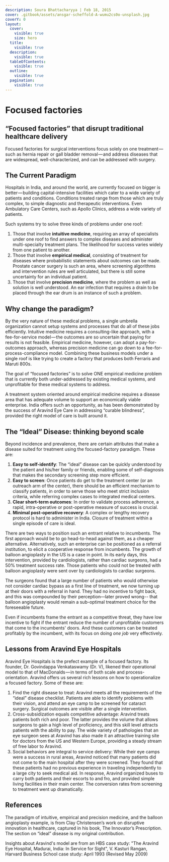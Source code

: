 ```yaml
---
description: Soura Bhattacharyya | Feb 18, 2015
cover: .gitbook/assets/ansgar-scheffold-A-wumu2cs0o-unsplash.jpg
coverY: 0
layout:
  cover:
    visible: true
    size: hero
  title:
    visible: true
  description:
    visible: true
  tableOfContents:
    visible: true
  outline:
    visible: true
  pagination:
    visible: true
---
```


# Focused factories

## “Focused factories” that disrupt traditional healthcare delivery

Focused factories for surgical interventions focus solely on one treatment — such as hernia repair or gall bladder removal — and address diseases that are widespread, well-characterized, and can be addressed with surgery.

## The Current Paradigm

Hospitals in India, and around the world, are currently focused on bigger is better — building capital-intensive facilities which cater to a wide variety of patients and conditions. Conditions treated range from those which are truly complex, to simple diagnostic and therapeutic interventions. Even Ambulatory Care Centers, such as Apollo Clinics, address a wide variety of patients.

Such systems try to solve three kinds of problems under one roof:

1. Those that involve **intuitive medicine**, requiring an array of specialists under one roof to find answers to complex diseases and administer multi-specialty treatment plans. The likelihood for success varies widely from one patient to another.
2. Those that involve **empirical medical**, consisting of treatment for diseases where probabilistic statements about outcomes can be made. Prostate cancer surgery is such an area, where screening algorithms and intervention rules are well articulated, but there is still some uncertainty for an individual patient.
3. Those that involve **precision medicine**, where the problem as well as solution is well understood. An ear infection that requires a drain to be placed through the ear drum is an instance of such a problem.

## Why change the paradigm?

By the very nature of these medical problems, a single umbrella organization cannot setup systems and processes that do all of these jobs efficiently. Intuitive medicine requires a consulting-like approach, with a fee-for-service model — the outcomes are so uncertain that paying for results is not feasible. Empirical medicine, however, can adopt a pay-for-outcomes approach, whereas precision medicine can go down to a fee-for-process-compliance model. Combining these business models under a single roof is like trying to create a factory that produces both Ferraris and Maruti 800s.

The goal of “focused factories” is to solve ONE empirical medicine problem that is currently both under-addressed by existing medical systems, and unprofitable for these medical systems to address.

A treatment system oriented around empirical medicine requires a disease area that has adequate volume to support an economically viable enterprise. India offers such an opportunity, as has been demonstrated by the success of Aravind Eye Care in addressing “curable blindness”, provided the right model of care is built around it.

## The “Ideal” Disease: thinking beyond scale

Beyond incidence and prevalence, there are certain attributes that make a disease suited for treatment using the focused-factory paradigm. These are:

1. **Easy to self-identify**: The “ideal” disease can be quickly understood by the patient and his/her family or friends, enabling some of self-diagnosis that makes the secondary screening step more efficient.
2. **Easy to screen**: Once patients do get to the treatment center (or an outreach arm of the center), there should be an efficient mechanism to classify patients, in order to serve those who meet strict inclusion criteria, while referring complex cases to integrated medical centers.
3. **Clear short-term outcomes**: In order to validate process adherence, a rapid, intra-operative or post-operative measure of success is crucial.
4. **Minimal post-operative recovery**: A complex or lengthy recovery protocol is hard to administer in India. Closure of treatment within a single episode of care is ideal.

There are two ways to position such an entrant relative to incumbents. The first approach would be to go head-to-head against them, as a cheaper alternative. Alternatively, such an enterprise can be positioned as a referral institution, to elicit a cooperative response from incumbents. The growth of balloon angioplasty in the US is a case in point. In its early days, this intervention, provided by cardiologists, rather than cardiac surgeons, had a 50% treatment success rate. Those patients who could not be treated with balloon angioplasty were sent over by cardiologists to cardiac surgeons.

The surgeons found that a large number of patients who would otherwise not consider cardiac bypass as a first line of treatment, we now turning up at their doors with a referral in hand. They had no incentive to fight back, and this was compounded by their perception—later proved wrong-- that balloon angioplasty would remain a sub-optimal treatment choice for the foreseeable future.

Even if incumbents frame the entrant as a competitive threat, they have low incentive to fight if the entrant reduce the number of unprofitable customers that come to the incumbents' doors. And these customers can be treated profitably by the incumbent, with its focus on doing _one job_ very effectively.

## Lessons from Aravind Eye Hospitals

Aravind Eye Hospitals is the prefect example of a focused factory. Its founder, Dr. Govindappa Venkataswamy (Dr. V), likened their operational model to that of MacDonalds — in terms of both scale and process-orientation. Aravind offers us several rich lessons on how to operationalize a focused factory. Some of these are:

1. Find the right disease to treat: Aravind meets all the requirements of the “ideal” disease checklist. Patients are able to identify problems with their vision, and attend an eye camp to be screened for cataract surgery. Surgical outcomes are visible after a single intervention.
2. Cross-subsidization equals competitive advantage: Aravind treats patients both rich and poor. The latter provides the volume that allows surgeons to gain a high level of proficiency, and this skill level attracts patients with the ability to pay. The wide variety of pathologies that an eye surgeon sees at Aravind has also made it an attractive training site for doctors from the US and Western Europe, providing a steady stream of free labor to Aravind.
3. Social behaviors are integral to service delivery: While their eye camps were a success in rural areas, Aravind noticed that many patients did not come to the main hospital after they were screened. They found that these patients had no previous experience in traveling independently to a large city to seek medical aid. In response, Aravind organized buses to carry both patients and their escorts to and fro, and provided simple living facilities in their main center. The conversion rates from screening to treatment went up dramatically.

## References

The paradigm of intuitive, empirical and precision medicine, and the balloon angioplasty example, is from Clay Christensen’s work on disruptive innovation in healthcare, captured in his book, The Innovator’s Prescription. The section on “ideal” disease is my original contribution.

Insights about Aravind's model are from an HBS case study: "The Aravind Eye Hospital, Madurai, India: In Service for Sight", V. Kasturi Rangan, Harvard Business School case study: April 1993 (Revised May 2009)
